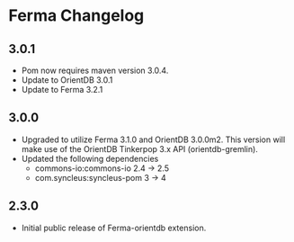 # Ferma Changelog

## 3.0.1

* Pom now requires maven version 3.0.4.
* Update to OrientDB 3.0.1
* Update to Ferma 3.2.1

## 3.0.0

* Upgraded to utilize Ferma 3.1.0 and OrientDB 3.0.0m2. This version will make use of the OrientDB Tinkerpop 3.x API (orientdb-gremlin).
* Updated the following dependencies
  * commons-io:commons-io 2.4 -> 2.5
  * com.syncleus:syncleus-pom 3 -> 4

## 2.3.0

* Initial public release of Ferma-orientdb extension.
